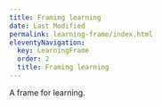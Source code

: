 ```yaml
---
title: Framing learning
date: Last Modified 
permalink: learning-frame/index.html
eleventyNavigation:
  key: LearningFrame 
  order: 2
  title: Framing learning
---
```


A frame for learning.
